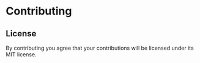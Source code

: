 # Contributing

## License
By contributing you agree that your contributions will be licensed under its MIT license.
